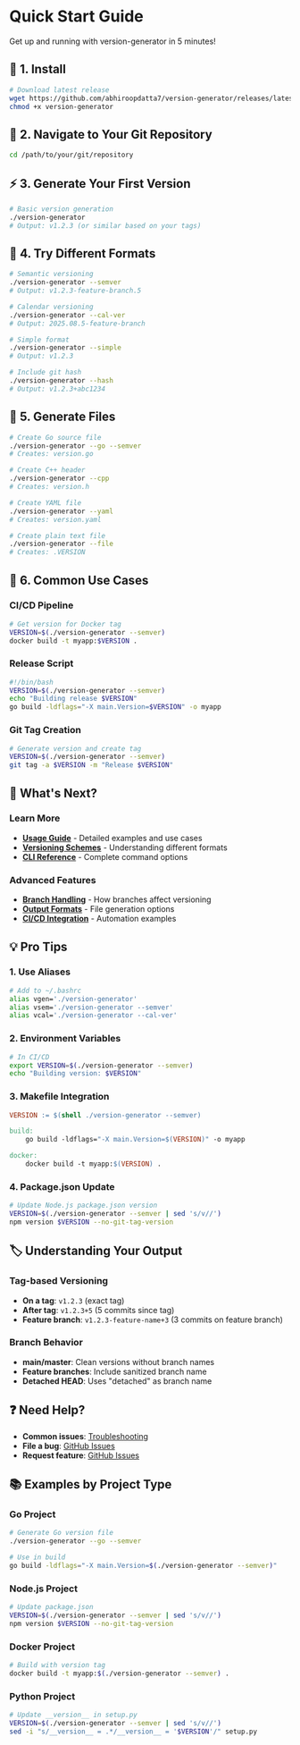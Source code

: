 # Quick Start Guide

Get up and running with version-generator in 5 minutes!

## 🚀 1. Install

```bash
# Download latest release
wget https://github.com/abhiroopdatta7/version-generator/releases/latest/download/version-generator
chmod +x version-generator
```

## 📂 2. Navigate to Your Git Repository

```bash
cd /path/to/your/git/repository
```

## ⚡ 3. Generate Your First Version

```bash
# Basic version generation
./version-generator
# Output: v1.2.3 (or similar based on your tags)
```

## 🎯 4. Try Different Formats

```bash
# Semantic versioning
./version-generator --semver
# Output: v1.2.3-feature-branch.5

# Calendar versioning
./version-generator --cal-ver  
# Output: 2025.08.5-feature-branch

# Simple format
./version-generator --simple
# Output: v1.2.3

# Include git hash
./version-generator --hash
# Output: v1.2.3+abc1234
```

## 📄 5. Generate Files

```bash
# Create Go source file
./version-generator --go --semver
# Creates: version.go

# Create C++ header
./version-generator --cpp
# Creates: version.h

# Create YAML file
./version-generator --yaml
# Creates: version.yaml

# Create plain text file
./version-generator --file
# Creates: .VERSION
```

## 🔧 6. Common Use Cases

### CI/CD Pipeline
```bash
# Get version for Docker tag
VERSION=$(./version-generator --semver)
docker build -t myapp:$VERSION .
```

### Release Script
```bash
#!/bin/bash
VERSION=$(./version-generator --semver)
echo "Building release $VERSION"
go build -ldflags="-X main.Version=$VERSION" -o myapp
```

### Git Tag Creation
```bash
# Generate version and create tag
VERSION=$(./version-generator --semver)
git tag -a $VERSION -m "Release $VERSION"
```

## 🌟 What's Next?

### Learn More
- **[Usage Guide](Usage)** - Detailed examples and use cases
- **[Versioning Schemes](Versioning-Schemes)** - Understanding different formats
- **[CLI Reference](CLI-Reference)** - Complete command options

### Advanced Features
- **[Branch Handling](Branch-Handling)** - How branches affect versioning
- **[Output Formats](Output-Formats)** - File generation options
- **[CI/CD Integration](CI-CD-Integration)** - Automation examples

## 💡 Pro Tips

### 1. Use Aliases
```bash
# Add to ~/.bashrc
alias vgen='./version-generator'
alias vsem='./version-generator --semver'
alias vcal='./version-generator --cal-ver'
```

### 2. Environment Variables
```bash
# In CI/CD
export VERSION=$(./version-generator --semver)
echo "Building version: $VERSION"
```

### 3. Makefile Integration
```makefile
VERSION := $(shell ./version-generator --semver)

build:
	go build -ldflags="-X main.Version=$(VERSION)" -o myapp

docker:
	docker build -t myapp:$(VERSION) .
```

### 4. Package.json Update
```bash
# Update Node.js package.json version
VERSION=$(./version-generator --semver | sed 's/v//')
npm version $VERSION --no-git-tag-version
```

## 🏷️ Understanding Your Output

### Tag-based Versioning
- **On a tag**: `v1.2.3` (exact tag)
- **After tag**: `v1.2.3+5` (5 commits since tag)
- **Feature branch**: `v1.2.3-feature-name+3` (3 commits on feature branch)

### Branch Behavior
- **main/master**: Clean versions without branch names
- **Feature branches**: Include sanitized branch name
- **Detached HEAD**: Uses "detached" as branch name

## ❓ Need Help?

- **Common issues**: [Troubleshooting](Troubleshooting)
- **File a bug**: [GitHub Issues](https://github.com/abhiroopdatta7/version-generator/issues)
- **Request feature**: [GitHub Issues](https://github.com/abhiroopdatta7/version-generator/issues)

## 📚 Examples by Project Type

### Go Project
```bash
# Generate Go version file
./version-generator --go --semver

# Use in build
go build -ldflags="-X main.Version=$(./version-generator --semver)"
```

### Node.js Project  
```bash
# Update package.json
VERSION=$(./version-generator --semver | sed 's/v//')
npm version $VERSION --no-git-tag-version
```

### Docker Project
```bash
# Build with version tag
docker build -t myapp:$(./version-generator --semver) .
```

### Python Project
```bash
# Update __version__ in setup.py
VERSION=$(./version-generator --semver | sed 's/v//')
sed -i "s/__version__ = .*/__version__ = '$VERSION'/" setup.py
```
